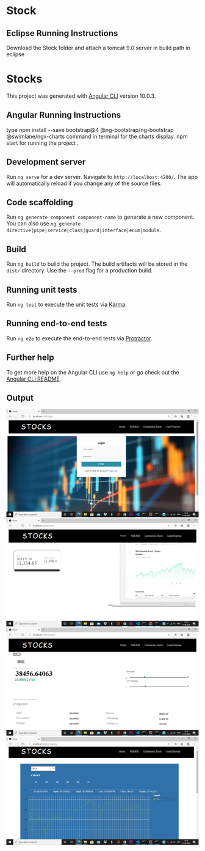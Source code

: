 # Stock

## Eclipse Running Instructions

Download the Stock folder and attach a tomcat 9.0 server in build path in eclipse


# Stocks

This project was generated with [Angular CLI](https://github.com/angular/angular-cli) version 10.0.3.

## Angular Running Instructions

type npm install --save bootstrap@4 @ng-bootstrap/ng-bootstrap @swimlane/ngx-charts command in terminal for the charts display.
npm start for running the project .

## Development server

Run `ng serve` for a dev server. Navigate to `http://localhost:4200/`. The app will automatically reload if you change any of the source files.

## Code scaffolding

Run `ng generate component component-name` to generate a new component. You can also use `ng generate directive|pipe|service|class|guard|interface|enum|module`.

## Build

Run `ng build` to build the project. The build artifacts will be stored in the `dist/` directory. Use the `--prod` flag for a production build.

## Running unit tests

Run `ng test` to execute the unit tests via [Karma](https://karma-runner.github.io).

## Running end-to-end tests

Run `ng e2e` to execute the end-to-end tests via [Protractor](http://www.protractortest.org/).

## Further help

To get more help on the Angular CLI use `ng help` or go check out the [Angular CLI README](https://github.com/angular/angular-cli/blob/master/README.md).


## Output
![Output](login.png)
![Output](home.png)
![Output](nsebse.png)
![Output](company.png)
